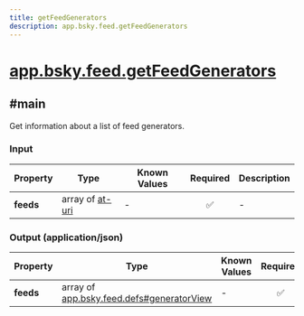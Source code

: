 ```yaml
---
title: getFeedGenerators
description: app.bsky.feed.getFeedGenerators
---
```


# [app.bsky.feed.getFeedGenerators](https://github.com/myConsciousness/atproto.dart/blob/main/lexicons/app/bsky/feed/getFeedGenerators.json)

## #main

Get information about a list of feed generators.

### Input

| Property | Type | Known Values | Required | Description |
| --- | --- | --- | :---: | --- |
| **feeds** | array of [at-uri](https://atproto.com/specs/at-uri-scheme) | - | ✅ | - |

### Output (application/json)

| Property | Type | Known Values | Required | Description |
| --- | --- | --- | :---: | --- |
| **feeds** | array of [app.bsky.feed.defs#generatorView](../../../../lexicons/app/bsky/feed/defs.md#generatorview) | - | ✅ | - |
